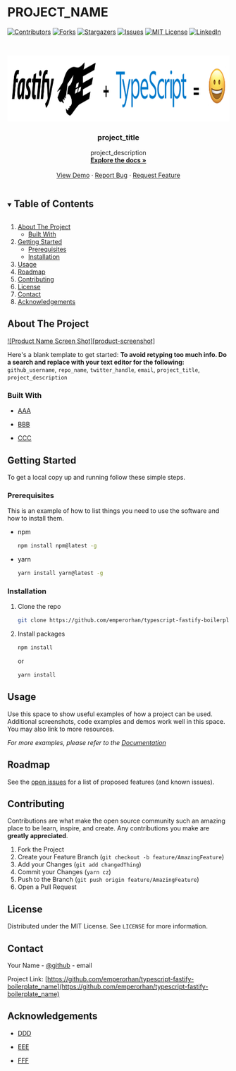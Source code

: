 <!--
*** Thanks for checking out the Best-README-Template. If you have a suggestion
*** that would make this better, please fork the repo and create a pull request
*** or simply open an issue with the tag "enhancement".
*** Thanks again! Now go create something AMAZING! :D
***
***
***
*** To avoid retyping too much info. Do a search and replace for the following:
*** github_username, repo_name, twitter_handle, email, project_title, project_description
-->

<!-- PROJECT SHIELDS -->
<!--
*** I'm using markdown "reference style" links for readability.
*** Reference links are enclosed in brackets [ ] instead of parentheses ( ).
*** See the bottom of this document for the declaration of the reference variables
*** for contributors-url, forks-url, etc. This is an optional, concise syntax you may use.
*** https://www.markdownguide.org/basic-syntax/#reference-style-links
-->

# PROJECT_NAME

[![Contributors][contributors-shield]][contributors-url]
[![Forks][forks-shield]][forks-url]
[![Stargazers][stars-shield]][stars-url]
[![Issues][issues-shield]][issues-url]
[![MIT License][license-shield]][license-url]
[![LinkedIn][linkedin-shield]][linkedin-url]

<!-- PROJECT LOGO -->
<br />
<p align="center">
  <a href="https://github.com/emperorhan/typescript-fastify-boilerplate">
    <img src="docs/assets/images/title.png" alt="Logo" width="1200" height="150">
  </a>

  <h3 align="center">project_title</h3>

  <p align="center">
    project_description
    <br />
    <a href="https://github.com/emperorhan/typescript-fastify-boilerplate"><strong>Explore the docs »</strong></a>
    <br />
    <br />
    <a href="https://github.com/emperorhan/typescript-fastify-boilerplate">View Demo</a>
    ·
    <a href="https://github.com/emperorhan/typescript-fastify-boilerplate/issues">Report Bug</a>
    ·
    <a href="https://github.com/emperorhan/typescript-fastify-boilerplate/issues">Request Feature</a>
  </p>
</p>

<!-- TABLE OF CONTENTS -->
<details open="open">
  <summary><h2 style="display: inline-block">Table of Contents</h2></summary>
  <ol>
    <li>
      <a href="#about-the-project">About The Project</a>
      <ul>
        <li><a href="#built-with">Built With</a></li>
      </ul>
    </li>
    <li>
      <a href="#getting-started">Getting Started</a>
      <ul>
        <li><a href="#prerequisites">Prerequisites</a></li>
        <li><a href="#installation">Installation</a></li>
      </ul>
    </li>
    <li><a href="#usage">Usage</a></li>
    <li><a href="#roadmap">Roadmap</a></li>
    <li><a href="#contributing">Contributing</a></li>
    <li><a href="#license">License</a></li>
    <li><a href="#contact">Contact</a></li>
    <li><a href="#acknowledgements">Acknowledgements</a></li>
  </ol>
</details>

<!-- ABOUT THE PROJECT -->

## About The Project

[![Product Name Screen Shot][product-screenshot]](https://example.com)

Here's a blank template to get started:
**To avoid retyping too much info. Do a search and replace with your text editor for the following:**
`github_username`, `repo_name`, `twitter_handle`, `email`, `project_title`, `project_description`

### Built With

* [AAA](https://AAA.com)

* [BBB](https://BBB.com)

* [CCC](https://CCC.com)

<!-- GETTING STARTED -->

## Getting Started

To get a local copy up and running follow these simple steps.

### Prerequisites

This is an example of how to list things you need to use the software and how to install them.

* npm

    ```sh
    npm install npm@latest -g
    ```

* yarn

    ```sh
    yarn install yarn@latest -g
    ```

### Installation

1. Clone the repo

    ```sh
    git clone https://github.com/emperorhan/typescript-fastify-boilerplate_name.git
    ```

2. Install packages

    ```sh
    npm install
    ```

    or

    ```sh
    yarn install
    ```

<!-- USAGE EXAMPLES -->

## Usage

Use this space to show useful examples of how a project can be used. Additional screenshots, code examples and demos work well in this space. You may also link to more resources.

_For more examples, please refer to the [Documentation](https://example.com)_

<!-- ROADMAP -->

## Roadmap

See the [open issues](https://github.com/emperorhan/typescript-fastify-boilerplate_name/issues) for a list of proposed features (and known issues).

<!-- CONTRIBUTING -->

## Contributing

Contributions are what make the open source community such an amazing place to be learn, inspire, and create. Any contributions you make are **greatly appreciated**.

1. Fork the Project
2. Create your Feature Branch (`git checkout -b feature/AmazingFeature`)
3. Add your Changes (`git add changedThing`)
4. Commit your Changes (`yarn cz`)
5. Push to the Branch (`git push origin feature/AmazingFeature`)
6. Open a Pull Request

<!-- LICENSE -->

## License

Distributed under the MIT License. See `LICENSE` for more information.

<!-- CONTACT -->

## Contact

Your Name - [@github](https://github.com/your_name) - email

Project Link: [https://github.com/emperorhan/typescript-fastify-boilerplate_name](https://github.com/emperorhan/typescript-fastify-boilerplate_name)

<!-- ACKNOWLEDGEMENTS -->

## Acknowledgements

* [DDD](https://DDD.com)

* [EEE](https://EEE.com)

* [FFF](https://FFF.com)

<!-- MARKDOWN LINKS & IMAGES -->
<!-- https://www.markdownguide.org/basic-syntax/#reference-style-links -->

[contributors-shield]: https://img.shields.io/github/contributors/emperorhan/typescript-fastify-boilerplate.svg?style=for-the-badge
[contributors-url]: https://github.com/emperorhan/typescript-fastify-boilerplate_name/graphs/contributors
[forks-shield]: https://img.shields.io/github/forks/emperorhan/typescript-fastify-boilerplate.svg?style=for-the-badge
[forks-url]: https://github.com/emperorhan/typescript-fastify-boilerplate_name/network/members
[stars-shield]: https://img.shields.io/github/stars/emperorhan/typescript-fastify-boilerplate.svg?style=for-the-badge
[stars-url]: https://github.com/emperorhan/typescript-fastify-boilerplate_name/stargazers
[issues-shield]: https://img.shields.io/github/issues/emperorhan/typescript-fastify-boilerplate.svg?style=for-the-badge
[issues-url]: https://github.com/emperorhan/typescript-fastify-boilerplate_name/issues
[license-shield]: https://img.shields.io/github/license/emperorhan/typescript-fastify-boilerplate.svg?style=for-the-badge
[license-url]: https://github.com/emperorhan/typescript-fastify-boilerplate_name/blob/master/LICENSE.txt
[linkedin-shield]: https://img.shields.io/badge/-LinkedIn-black.svg?style=for-the-badge&logo=linkedin&colorB=555
[linkedin-url]: https://linkedin.com/in/github_username
